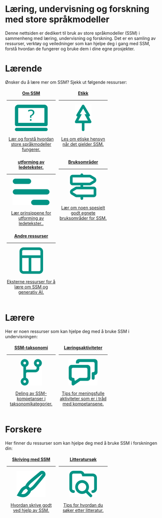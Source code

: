 # Læring, undervisning og forskning med store språkmodeller

Denne nettsiden er dedikert til bruk av store språkmodeller (SSM) i sammenheng med læring, undervisning og forskning.
Det er en samling av ressurser, verktøy og veiledninger som kan hjelpe deg i gang med SSM, forstå hvordan de fungerer og bruke dem i dine egne prosjekter.

# Lærende

Ønsker du å lære mer om SSM? Sjekk ut følgende ressurser:

<div class="grid cards" style="display: flex; flex-wrap: wrap; text-align: center;">
<a href="/nb/llms" class="card" style="min-width: 160px; flex: 0 1 calc(20.00% - 10px); margin: 5px;">
    <div> <strong> Om SSM </strong></div>
    <hr>
    <p>
    <img src="/../img/about_llms.png">
    </p>
    <p style="color: var(--md-default-fg-color)"> Lær og forstå hvordan store språkmodeller fungerer. </p>
    </a>
<a href="/nb/ethics" class="card" style="min-width: 160px; flex: 0 1 calc(20.00% - 10px); margin: 5px;">
    <div> <strong> Etikk </strong></div>
    <hr>
    <p>
    <img src="/../img/ethics.png">
    </p>
    <p style="color: var(--md-default-fg-color)"> Les om etiske hensyn når det gjelder SSM. </p>
</a>
<a href="/nb/prompt_engineering" class="card" style="min-width: 160px; flex: 0 1 calc(20.00% - 10px); margin: 5px;">
    <div> <strong> utforming av ledetekster. </strong></div>
    <hr>
    <p>
    <img src="/../img/prompt_engineering.png">
    </p>
    <p style="color: var(--md-default-fg-color)"> Lær prinsippene for utforming av ledetekster.. </p>
</a>
<a href="/nb/use_cases" class="card" style="min-width: 160px; flex: 0 1 calc(20.00% - 10px); margin: 5px;">
    <div> <strong> Bruksområder </strong></div>
    <hr>
    <p>
    <img src="/../img/use_cases.png">
    </p>
    <p style="color: var(--md-default-fg-color)"> Lær om noen spesielt godt egnete bruksområder for SSM. </p>
</a>
<a href="/nb/resources" class="card" style="min-width: 160px; flex: 0 1 calc(20.00% - 10px); margin: 5px;">
    <div> <strong> Andre ressurser </strong></div>
    <hr>
    <p>
    <img src="/../img/resources.png">
    </p>
    <p style="color: var(--md-default-fg-color)"> Eksterne ressurser for å lære om SSM og generativ AI. </p>
</a>
</div>

# Lærere

Her er noen ressurser som kan hjelpe deg med å bruke SSM i undervisningen:

<div class="grid cards" style="display: flex; flex-wrap: wrap; text-align: center;">
<a href="/nb/competencies" class="card" style="min-width: 160px; flex: 0 1 calc(20.00% - 10px); margin: 5px;">
    <div> <strong> SSM-taksonomi </strong></div>
    <hr>
    <p>
    <img src="/../img/competencies.png">
    </p>
    <p style="color: var(--md-default-fg-color)"> Deling av SSM-kompetanser i taksonomikategorier. </p>
    </a>
<a href="/nb/activities" class="card" style="min-width: 160px; flex: 0 1 calc(20.00% - 10px); margin: 5px;">
    <div> <strong> Læringsaktiviteter </strong></div>
    <hr>
    <p>
    <img src="/../img/activities.png">
    </p>
    <p style="color: var(--md-default-fg-color)"> Tips for meningsfulle aktiviteter som er i tråd med kompetansene. </p>
    </a>
</div>


# Forskere

Her finner du ressurser som kan hjelpe deg med å bruke SSM i forskningen din:

<div class="grid cards" style="display: flex; flex-wrap: wrap; text-align: center;">
<a href="/nb/writing" class="card" style="min-width: 160px; flex: 0 1 calc(20.00% - 10px); margin: 5px;">
    <div> <strong> Skriving med SSM </strong></div>
    <hr>
    <p>
    <img src="/../img/writing.png">
    </p>
    <p style="color: var(--md-default-fg-color)"> Hvordan skrive godt ved hjelp av SSM. </p>
    </a>
<a href="/nb/literature_search" class="card" style="min-width: 160px; flex: 0 1 calc(20.00% - 10px); margin: 5px;">
    <div> <strong> Litteratursøk </strong></div>
    <hr>
    <p>
    <img src="/../img/literature_search.png">
    </p>
    <p style="color: var(--md-default-fg-color)"> Tips for hvordan du søker etter litteratur. </p>
    </a>
</div>